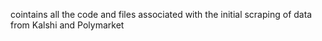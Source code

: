 cointains all the code and files associated with the initial scraping of data from Kalshi and Polymarket
